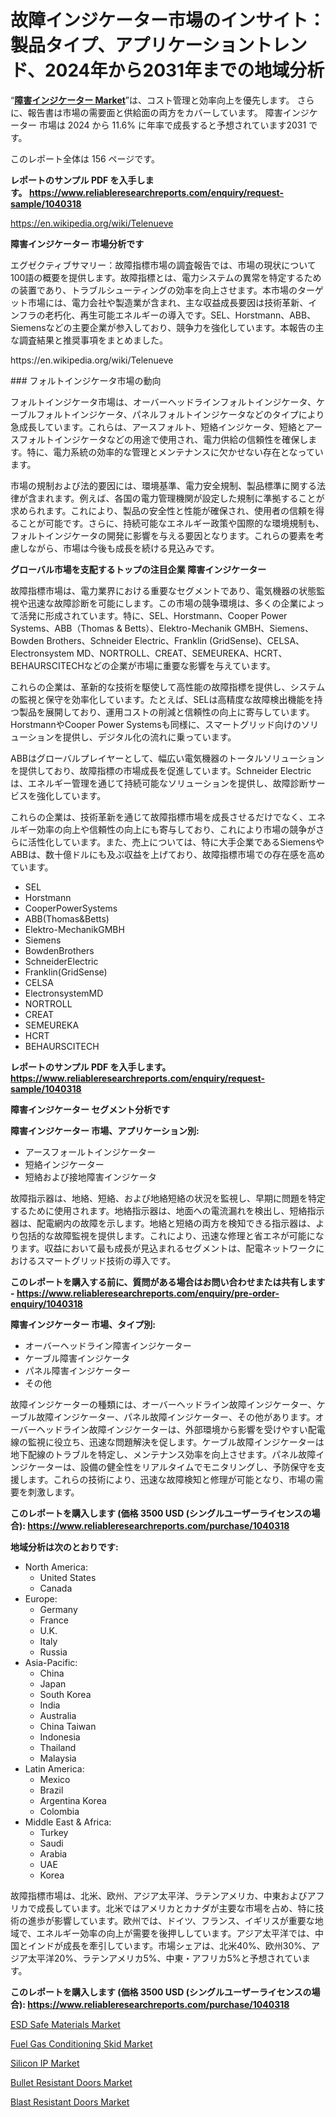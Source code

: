 <p><h1>故障インジケーター市場のインサイト：製品タイプ、アプリケーショントレンド、2024年から2031年までの地域分析</h1></p><p>&ldquo;<strong><a href="https://www.reliableresearchreports.com/fault-indicators-r1040318">障害インジケーター Market</a></strong>&rdquo;は、コスト管理と効率向上を優先します。 さらに、報告書は市場の需要面と供給面の両方をカバーしています。 障害インジケーター 市場は 2024 から 11.6% に年率で成長すると予想されています2031 です。</p>
<p>このレポート全体は 156 ページです。</p>
<p><strong>レポートのサンプル PDF を入手します。&nbsp;<a href="https://www.reliableresearchreports.com/enquiry/request-sample/1040318">https://www.reliableresearchreports.com/enquiry/request-sample/1040318</a></strong></p>
<p><a href="https://en.wikipedia.org/wiki/Telenueve">https://en.wikipedia.org/wiki/Telenueve</a></p>
<p><strong>障害インジケーター 市場分析です</strong></p>
<p><p>エグゼクティブサマリー：故障指標市場の調査報告では、市場の現状について100語の概要を提供します。故障指標とは、電力システムの異常を特定するための装置であり、トラブルシューティングの効率を向上させます。本市場のターゲット市場には、電力会社や製造業が含まれ、主な収益成長要因は技術革新、インフラの老朽化、再生可能エネルギーの導入です。SEL、Horstmann、ABB、Siemensなどの主要企業が参入しており、競争力を強化しています。本報告の主な調査結果と推奨事項をまとめました。</p></p>
<p>https://en.wikipedia.org/wiki/Telenueve</p>
<p><p>### フォルトインジケータ市場の動向</p><p>フォルトインジケータ市場は、オーバーヘッドラインフォルトインジケータ、ケーブルフォルトインジケータ、パネルフォルトインジケータなどのタイプにより急成長しています。これらは、アースフォルト、短絡インジケータ、短絡とアースフォルトインジケータなどの用途で使用され、電力供給の信頼性を確保します。特に、電力系統の効率的な管理とメンテナンスに欠かせない存在となっています。</p><p>市場の規制および法的要因には、環境基準、電力安全規制、製品標準に関する法律が含まれます。例えば、各国の電力管理機関が設定した規制に準拠することが求められます。これにより、製品の安全性と性能が確保され、使用者の信頼を得ることが可能です。さらに、持続可能なエネルギー政策や国際的な環境規制も、フォルトインジケータの開発に影響を与える要因となります。これらの要素を考慮しながら、市場は今後も成長を続ける見込みです。</p></p>
<p><strong>グローバル市場を支配するトップの注目企業 障害インジケーター</strong></p>
<p><p>故障指標市場は、電力業界における重要なセグメントであり、電気機器の状態監視や迅速な故障診断を可能にします。この市場の競争環境は、多くの企業によって活発に形成されています。特に、SEL、Horstmann、Cooper Power Systems、ABB（Thomas & Betts）、Elektro-Mechanik GMBH、Siemens、Bowden Brothers、Schneider Electric、Franklin (GridSense)、CELSA、Electronsystem MD、NORTROLL、CREAT、SEMEUREKA、HCRT、BEHAURSCITECHなどの企業が市場に重要な影響を与えています。</p><p>これらの企業は、革新的な技術を駆使して高性能の故障指標を提供し、システムの監視と保守を効率化しています。たとえば、SELは高精度な故障検出機能を持つ製品を展開しており、運用コストの削減と信頼性の向上に寄与しています。HorstmannやCooper Power Systemsも同様に、スマートグリッド向けのソリューションを提供し、デジタル化の流れに乗っています。</p><p>ABBはグローバルプレイヤーとして、幅広い電気機器のトータルソリューションを提供しており、故障指標の市場成長を促進しています。Schneider Electricは、エネルギー管理を通じて持続可能なソリューションを提供し、故障診断サービスを強化しています。</p><p>これらの企業は、技術革新を通じて故障指標市場を成長させるだけでなく、エネルギー効率の向上や信頼性の向上にも寄与しており、これにより市場の競争がさらに活性化しています。また、売上については、特に大手企業であるSiemensやABBは、数十億ドルにも及ぶ収益を上げており、故障指標市場での存在感を高めています。</p></p>
<p><ul><li>SEL</li><li>Horstmann</li><li>CooperPowerSystems</li><li>ABB(Thomas&Betts)</li><li>Elektro-MechanikGMBH</li><li>Siemens</li><li>BowdenBrothers</li><li>SchneiderElectric</li><li>Franklin(GridSense)</li><li>CELSA</li><li>ElectronsystemMD</li><li>NORTROLL</li><li>CREAT</li><li>SEMEUREKA</li><li>HCRT</li><li>BEHAURSCITECH</li></ul></p>
<p><strong>レポートのサンプル PDF を入手します。 <a href="https://www.reliableresearchreports.com/enquiry/request-sample/1040318">https://www.reliableresearchreports.com/enquiry/request-sample/1040318</a></strong></p>
<p><strong>障害インジケーター セグメント分析です</strong></p>
<p><strong>障害インジケーター 市場、アプリケーション別:</strong></p>
<p><ul><li>アースフォールトインジケーター</li><li>短絡インジケーター</li><li>短絡および接地障害インジケータ</li></ul></p>
<p><p>故障指示器は、地絡、短絡、および地絡短絡の状況を監視し、早期に問題を特定するために使用されます。地絡指示器は、地面への電流漏れを検出し、短絡指示器は、配電網内の故障を示します。地絡と短絡の両方を検知できる指示器は、より包括的な故障監視を提供します。これにより、迅速な修理と省エネが可能になります。収益において最も成長が見込まれるセグメントは、配電ネットワークにおけるスマートグリッド技術の導入です。</p></p>
<p><strong>このレポートを購入する前に、質問がある場合はお問い合わせまたは共有します - <a href="https://www.reliableresearchreports.com/enquiry/pre-order-enquiry/1040318">https://www.reliableresearchreports.com/enquiry/pre-order-enquiry/1040318</a></strong></p>
<p><strong>障害インジケーター 市場、タイプ別:</strong></p>
<p><ul><li>オーバーヘッドライン障害インジケーター</li><li>ケーブル障害インジケータ</li><li>パネル障害インジケーター</li><li>その他</li></ul></p>
<p><p>故障インジケーターの種類には、オーバーヘッドライン故障インジケーター、ケーブル故障インジケーター、パネル故障インジケーター、その他があります。オーバーヘッドライン故障インジケーターは、外部環境から影響を受けやすい配電線の監視に役立ち、迅速な問題解決を促します。ケーブル故障インジケーターは地下配線のトラブルを特定し、メンテナンス効率を向上させます。パネル故障インジケーターは、設備の健全性をリアルタイムでモニタリングし、予防保守を支援します。これらの技術により、迅速な故障検知と修理が可能となり、市場の需要を刺激します。</p></p>
<p><strong>このレポートを購入します (価格 3500 USD (シングルユーザーライセンスの場合): <a href="https://www.reliableresearchreports.com/purchase/1040318">https://www.reliableresearchreports.com/purchase/1040318</a></strong></p>
<p><strong>地域分析は次のとおりです:</strong></p>
<p><ul>
    <li>
        North America:
        <ul>
            <li>United States</li>
            <li>Canada</li>
        </ul>
    </li>
    <li>
        Europe:
        <ul>
            <li>Germany</li>
            <li>France</li>
            <li>U.K.</li>
            <li>Italy</li>
            <li>Russia</li>
        </ul>
    </li>
    <li>
        Asia-Pacific:
        <ul>
            <li>China</li>
            <li>Japan</li>
            <li>South Korea</li>
            <li>India</li>
            <li>Australia</li>
            <li>China Taiwan</li>
            <li>Indonesia</li>
            <li>Thailand</li>
            <li>Malaysia</li>
        </ul>
    </li>
    <li>
        Latin America:
        <ul>
            <li>Mexico</li>
            <li>Brazil</li>
            <li>Argentina Korea</li>
            <li>Colombia</li>
        </ul>
    </li>
    <li>
        Middle East & Africa:
        <ul>
            <li>Turkey</li>
            <li>Saudi</li>
            <li>Arabia</li>
            <li>UAE</li>
            <li>Korea</li>
        </ul>
    </li>
    </ul></p>
<p><p>故障指標市場は、北米、欧州、アジア太平洋、ラテンアメリカ、中東およびアフリカで成長しています。北米ではアメリカとカナダが主要な市場を占め、特に技術の進歩が影響しています。欧州では、ドイツ、フランス、イギリスが重要な地域で、エネルギー効率の向上が需要を後押ししています。アジア太平洋では、中国とインドが成長を牽引しています。市場シェアは、北米40%、欧州30%、アジア太平洋20%、ラテンアメリカ5%、中東・アフリカ5%と予想されています。</p></p>
<p><strong>このレポートを購入します (価格 3500 USD (シングルユーザーライセンスの場合): <a href="https://www.reliableresearchreports.com/purchase/1040318">https://www.reliableresearchreports.com/purchase/1040318</a></strong></p>
<p><p><a href="https://www.linkedin.com/pulse/esd-safe-materials-market-size-growing-cagr-146-report-v3itc?trackingId=zfcnQjW6QpOgDOLy133tQA%3D%3D">ESD Safe Materials Market</a></p><p><a href="https://www.linkedin.com/pulse/driving-factors-behind-fuel-gas-conditioning-skid-market-mduoe?trackingId=48XbPgs0QvqXY5v4nw6F7Q%3D%3D">Fuel Gas Conditioning Skid Market</a></p><p><a href="https://github.com/NarcisoFerry/Market-Research-Report-List-1/blob/main/silicon-ip-market.md">Silicon IP Market</a></p><p><a href="https://issuu.com/reportprime-2/docs/bullet-resistant-doors-market-size-_08a11dfde1d09b">Bullet Resistant Doors Market</a></p><p><a href="https://issuu.com/reportprime-2/docs/blast-resistant-doors-market-size-2_8e255722c707ca">Blast Resistant Doors Market</a></p></p>